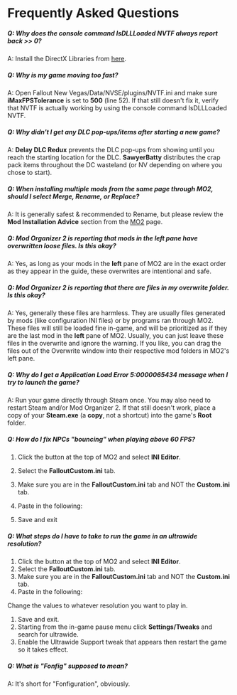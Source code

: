 ﻿# Frequently Asked Questions

##### **Q: Why does the console command IsDLLLoaded NVTF always report back >> 0?**
A: Install the DirectX Libraries from [here](https://www.microsoft.com/en-us/download/details.aspx?id=8109). 
##### **Q: Why is my game moving too fast?**
A: Open Fallout New Vegas/Data/NVSE/plugins/NVTF.ini and make sure **iMaxFPSTolerance** is set to **500** (line 52). If that still doesn't fix it, verify that NVTF is actually working by using the console command IsDLLLoaded NVTF. 
##### **Q: Why didn't I get any DLC pop-ups/items after starting a new game?**
A: **Delay DLC Redux** prevents the DLC pop-ups from showing until you reach the starting location for the DLC. **SawyerBatty** distributes the crap pack items throughout the DC wasteland (or NV depending on where you chose to start). 
##### **Q: When installing multiple mods from the same page through MO2, should I select Merge, Rename, or Replace?**
A: It is generally safest & recommended to Rename, but please review the **Mod Installation Advice** section from the [MO2](./mo2.html#advice) page. 
##### **Q: Mod Organizer 2 is reporting that mods in the left pane have overwritten loose files. Is this okay?**
A: Yes, as long as your mods in the **left** pane of MO2 are in the exact order as they appear in the guide, these overwrites are intentional and safe. 
##### **Q: Mod Organizer 2 is reporting that there are files in my overwrite folder. Is this okay?**
A: Yes, generally these files are harmless. They are usually files generated by mods (like configuration INI files) or by programs ran through MO2. These files will still be loaded fine in-game, and will be prioritized as if they are the last mod in the **left** pane of MO2. Usually, you can just leave these files in the overwrite and ignore the warning. If you like, you can drag the files out of the Overwrite window into their respective mod folders in MO2's left pane. 
##### **Q: Why do I get a Application Load Error 5:0000065434 message when I try to launch the game?**
A: Run your game directly through Steam once. You may also need to restart Steam and/or Mod Organizer 2. If that still doesn't work, place a copy of your **Steam.exe** (a **copy**, not a shortcut) into the game's **Root** folder. 
##### **Q: How do I fix NPCs "bouncing" when playing above 60 FPS?**
1. Click the  button at the top of MO2 and select **INI Editor**.
1. Select the **FalloutCustom.ini** tab.
1. Make sure you are in the **FalloutCustom.ini** tab and NOT the **Custom.ini** tab.
1. Paste in the following:

1. Save and exit
##### **Q: What steps do I have to take to run the game in an ultrawide resolution?**
1. Click the  button at the top of MO2 and select **INI Editor**.
1. Select the **FalloutCustom.ini** tab.
1. Make sure you are in the **FalloutCustom.ini** tab and NOT the **Custom.ini** tab.
1. Paste in the following:

Change the values to whatever resolution you want to play in.

1. Save and exit.
1. Starting from the in-game pause menu click **Settings/Tweaks** and search for ultrawide.
1. Enable the Ultrawide Support tweak that appears then restart the game so it takes effect.
##### **Q: What is "Fonfig" supposed to mean?**
A: It's short for "Fonfiguration", obviously.